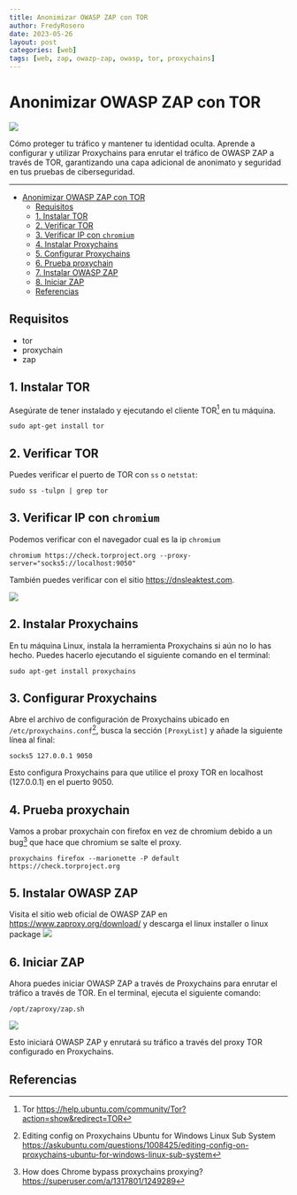 ```yaml
---
title: Anonimizar OWASP ZAP con TOR
author: FredyRosero
date: 2023-05-26
layout: post
categories: [web]
tags: [web, zap, owazp-zap, owasp, tor, proxychains]
---
```


# Anonimizar OWASP ZAP con TOR

![](https://i.imgur.com/mk3zsxU.jpg)

Cómo proteger tu tráfico y mantener tu identidad oculta. Aprende a configurar y utilizar Proxychains para enrutar el tráfico de OWASP ZAP a través de TOR, garantizando una capa adicional de anonimato y seguridad en tus pruebas de ciberseguridad.  

<!--more-->

***

- [Anonimizar OWASP ZAP con TOR](#anonimizar-owasp-zap-con-tor)
  * [Requisitos](#requisitos)
  * [1. Instalar TOR](#1-instalar-tor)
  * [2. Verificar TOR](#2-verificar-tor)
  * [3. Verificar IP con `chromium`](#3-verificar-ip-con--chromium-)
  * [4. Instalar Proxychains](#2-instalar-proxychains)
  * [5. Configurar Proxychains](#3-configurar-proxychains)
  * [6. Prueba proxychain](#4-prueba-proxychain)
  * [7. Instalar OWASP ZAP](#5-instalar-owasp-zap)
  * [8. Iniciar ZAP](#6-iniciar-zap)
  * [Referencias](#referencias)

## Requisitos

* tor
* proxychain
* zap

## 1. Instalar TOR

Asegúrate de tener instalado y ejecutando el cliente TOR[^tor] en tu máquina. 

```bash!
sudo apt-get install tor
```

## 2. Verificar TOR

Puedes verificar el puerto de TOR con `ss` o `netstat`:

```bash!
sudo ss -tulpn | grep tor
```

## 3. Verificar IP con `chromium`
Podemos verificar con el navegador cual es la ip `chromium`
```bash!
chromium https://check.torproject.org --proxy-server="socks5://localhost:9050"
```

También puedes verificar con el sitio <https://dnsleaktest.com>.

![](https://hackmd.io/_uploads/SJDyL2Trn.png)

## 2. Instalar Proxychains

En tu máquina Linux, instala la herramienta Proxychains si aún no lo has hecho. Puedes hacerlo ejecutando el siguiente comando en el terminal:
```bash!
sudo apt-get install proxychains
```

## 3. Configurar Proxychains

Abre el archivo de configuración de Proxychains ubicado en `/etc/proxychains.conf`[^1], busca la sección `[ProxyList]` y añade la siguiente línea al final:

```config
socks5 127.0.0.1 9050
```    

Esto configura Proxychains para que utilice el proxy TOR en localhost (127.0.0.1) en el puerto 9050.

## 4. Prueba proxychain
Vamos a probar proxychain con firefox en vez de chromium debido a un bug[^2] que hace que chromium se salte el proxy.
```bash!
proxychains firefox --marionette -P default https://check.torproject.org
```

## 5. Instalar OWASP ZAP
Visita el sitio web oficial de OWASP ZAP en https://www.zaproxy.org/download/ y descarga el linux installer o linux package
![](https://hackmd.io/_uploads/rkP3Yhprn.png)

## 6. Iniciar ZAP
Ahora puedes iniciar OWASP ZAP a través de Proxychains para enrutar el tráfico a través de TOR. En el terminal, ejecuta el siguiente comando:

```bash!
/opt/zaproxy/zap.sh
```
![](https://hackmd.io/_uploads/rJdBn6prh.png)


Esto iniciará OWASP ZAP y enrutará su tráfico a través del proxy TOR configurado en Proxychains.

## Referencias
[^tor]: Tor https://help.ubuntu.com/community/Tor?action=show&redirect=TOR
[^1]: Editing config on Proxychains Ubuntu for Windows Linux Sub System https://askubuntu.com/questions/1008425/editing-config-on-proxychains-ubuntu-for-windows-linux-sub-system
[^2]: How does Chrome bypass proxychains proxying? https://superuser.com/a/1317801/1249289
